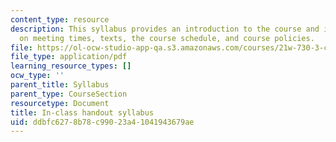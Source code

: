 ```yaml
---
content_type: resource
description: This syllabus provides an introduction to the course and information
  on meeting times, texts, the course schedule, and course policies.
file: https://ol-ocw-studio-app-qa.s3.amazonaws.com/courses/21w-730-3-consumer-culture-fall-2002/ddbfc6278b78c99023a41041943679ae_fall2002_syllab1.pdf
file_type: application/pdf
learning_resource_types: []
ocw_type: ''
parent_title: Syllabus
parent_type: CourseSection
resourcetype: Document
title: In-class handout syllabus
uid: ddbfc627-8b78-c990-23a4-1041943679ae
---
```


